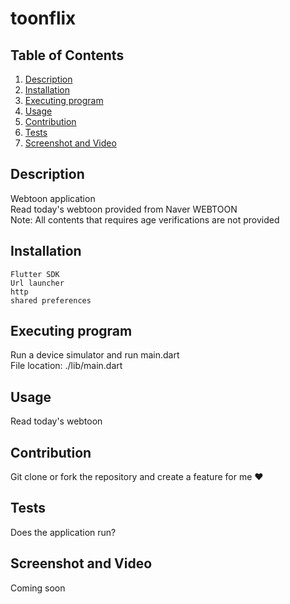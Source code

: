 # toonflix

<!-- A new Flutter project.

## Getting Started

This project is a starting point for a Flutter application.

A few resources to get you started if this is your first Flutter project:

- [Lab: Write your first Flutter app](https://docs.flutter.dev/get-started/codelab)
- [Cookbook: Useful Flutter samples](https://docs.flutter.dev/cookbook)

For help getting started with Flutter development, view the
[online documentation](https://docs.flutter.dev/), which offers tutorials,
samples, guidance on mobile development, and a full API reference. -->

## Table of Contents

<ol>
<li>
<a href="#description"> Description </a>
</li>
<li><a href="#installation"> Installation </a>
</li>
<li>
<a href="#executing-program"> Executing program </a>
</li>
<li><a href="#usage"> Usage </a>
</li>
<li><a href="#contribution"> Contribution </a>
</li>
<li>
<a href="#tests"> Tests </a>
</li>
<li>
<a href="#screenshot-and-video"> Screenshot and Video </a>
</li>
</ol>

## Description

Webtoon application
<br>
Read today's webtoon provided from Naver WEBTOON
<br>
Note: All contents that requires age verifications are not provided

## Installation

```
Flutter SDK
Url launcher
http
shared preferences
```

## Executing program

Run a device simulator and run main.dart
<br>
File location: ./lib/main.dart


## Usage

Read today's webtoon

## Contribution

Git clone or fork the repository and create a feature for me ❤️

## Tests

Does the application run?

## Screenshot and Video

Coming soon

<!-- [![Video of program](photo_root)](video_root) -->
